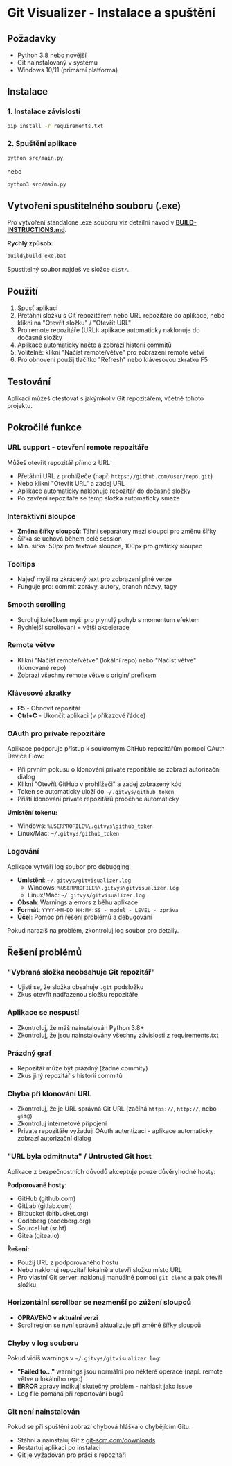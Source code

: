 # Git Visualizer - Instalace a spuštění

## Požadavky

- Python 3.8 nebo novější
- Git nainstalovaný v systému
- Windows 10/11 (primární platforma)

## Instalace

### 1. Instalace závislostí

```bash
pip install -r requirements.txt
```

### 2. Spuštění aplikace

```bash
python src/main.py
```

nebo

```bash
python3 src/main.py
```

## Vytvoření spustitelného souboru (.exe)

Pro vytvoření standalone .exe souboru viz detailní návod v **[BUILD-INSTRUCTIONS.md](BUILD-INSTRUCTIONS.md)**.

**Rychlý způsob:**

```bash
build\build-exe.bat
```

Spustitelný soubor najdeš ve složce `dist/`.

## Použití

1. Spusť aplikaci
2. Přetáhni složku s Git repozitářem nebo URL repozitáře do aplikace, nebo klikni na "Otevřít složku" / "Otevřít URL"
3. Pro remote repozitáře (URL): aplikace automaticky naklonuje do dočasné složky
4. Aplikace automaticky načte a zobrazí historii commitů
5. Volitelně: klikni "Načíst remote/větve" pro zobrazení remote větví
6. Pro obnovení použij tlačítko "Refresh" nebo klávesovou zkratku F5

## Testování

Aplikaci můžeš otestovat s jakýmkoliv Git repozitářem, včetně tohoto projektu.

## Pokročilé funkce

### URL support - otevření remote repozitáře

Můžeš otevřít repozitář přímo z URL:

- Přetáhni URL z prohlížeče (např. `https://github.com/user/repo.git`)
- Nebo klikni "Otevřít URL" a zadej URL
- Aplikace automaticky naklonuje repozitář do dočasné složky
- Po zavření repozitáře se temp složka automaticky smaže

### Interaktivní sloupce

- **Změna šířky sloupců**: Táhni separátory mezi sloupci pro změnu šířky
- Šířka se uchová během celé session
- Min. šířka: 50px pro textové sloupce, 100px pro grafický sloupec

### Tooltips

- Najeď myší na zkrácený text pro zobrazení plné verze
- Funguje pro: commit zprávy, autory, branch názvy, tagy

### Smooth scrolling

- Scrolluj kolečkem myši pro plynulý pohyb s momentum efektem
- Rychlejší scrollování = větší akcelerace

### Remote větve

- Klikni "Načíst remote/větve" (lokální repo) nebo "Načíst větve" (klonované repo)
- Zobrazí všechny remote větve s origin/ prefixem

### Klávesové zkratky

- **F5** - Obnovit repozitář
- **Ctrl+C** - Ukončit aplikaci (v příkazové řádce)

### OAuth pro private repozitáře

Aplikace podporuje přístup k soukromým GitHub repozitářům pomocí OAuth Device Flow:

- Při prvním pokusu o klonování private repozitáře se zobrazí autorizační dialog
- Klikni "Otevřít GitHub v prohlížeči" a zadej zobrazený kód
- Token se automaticky uloží do `~/.gitvys/github_token`
- Příští klonování private repozitářů proběhne automaticky

**Umístění tokenu:**

- Windows: `%USERPROFILE%\.gitvys\github_token`
- Linux/Mac: `~/.gitvys/github_token`

### Logování

Aplikace vytváří log soubor pro debugging:

- **Umístění**: `~/.gitvys/gitvisualizer.log`
  - Windows: `%USERPROFILE%\.gitvys\gitvisualizer.log`
  - Linux/Mac: `~/.gitvys/gitvisualizer.log`
- **Obsah**: Warnings a errors z běhu aplikace
- **Formát**: `YYYY-MM-DD HH:MM:SS - modul - LEVEL - zpráva`
- **Účel**: Pomoc při řešení problémů a debugování

Pokud narazíš na problém, zkontroluj log soubor pro detaily.

## Řešení problémů

### "Vybraná složka neobsahuje Git repozitář"

- Ujisti se, že složka obsahuje `.git` podsložku
- Zkus otevřít nadřazenou složku repozitáře

### Aplikace se nespustí

- Zkontroluj, že máš nainstalován Python 3.8+
- Zkontroluj, že jsou nainstalovány všechny závislosti z requirements.txt

### Prázdný graf

- Repozitář může být prázdný (žádné commity)
- Zkus jiný repozitář s historií commitů

### Chyba při klonování URL

- Zkontroluj, že je URL správná Git URL (začíná `https://`, `http://`, nebo `git@`)
- Zkontroluj internetové připojení
- Private repozitáře vyžadují OAuth autentizaci - aplikace automaticky zobrazí autorizační dialog

### "URL byla odmítnuta" / Untrusted Git host

Aplikace z bezpečnostních důvodů akceptuje pouze důvěryhodné hosty:

**Podporované hosty:**

- GitHub (github.com)
- GitLab (gitlab.com)
- Bitbucket (bitbucket.org)
- Codeberg (codeberg.org)
- SourceHut (sr.ht)
- Gitea (gitea.io)

**Řešení:**

- Použij URL z podporovaného hostu
- Nebo naklonuj repozitář lokálně a otevři složku místo URL
- Pro vlastní Git server: naklonuj manuálně pomocí `git clone` a pak otevři složku

### Horizontální scrollbar se nezmenší po zúžení sloupců

- **OPRAVENO v aktuální verzi**
- Scrollregion se nyní správně aktualizuje při změně šířky sloupců

### Chyby v log souboru

Pokud vidíš warnings v `~/.gitvys/gitvisualizer.log`:

- **"Failed to..."** warnings jsou normální pro některé operace (např. remote větve u lokálního repo)
- **ERROR** zprávy indikují skutečný problém - nahlásit jako issue
- Log file pomáhá při reportování bugů

### Git není nainstalován

Pokud se při spuštění zobrazí chybová hláška o chybějícím Gitu:

- Stáhni a nainstaluj Git z [git-scm.com/downloads](https://git-scm.com/downloads)
- Restartuj aplikaci po instalaci
- Git je vyžadován pro práci s repozitáři
